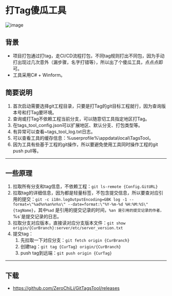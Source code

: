 # 打Tag傻瓜工具
![image](https://github.com/user-attachments/assets/24739617-a4cf-4573-b918-088450d261d2)
## 背景
- 项目打包通过打tag，走CI/CD流程打包，不同tag规则打出不同包，因为手动打出现过几次意外（漏步骤，名字打错等），所以出了个傻瓜工具，点点点即可。
- 工具采用C# + Winform。

## 简要说明

1. 首次启动需要选择git工程目录，只要是打Tag的git目标工程就行，因为查询版本号和打Tag要环境。
2. 查询或打Tag不依赖工程当前分支，可以随意切工具指定地区打Tag。
3. 在tags_tool_config.json可以扩展地区、默认分支、打包类型等。
4. 有异常可以查看~tags_tool_log.txt日志。
5. 可以查看工具的缓存信息：%userprofile%\appdata\local\TagsTool。
6. 因为工具有些基于工程的git操作，所以要避免使用工具同时操作工程的git push pull等。

---

## 一些原理

1. 拉取所有分支和tag信息，不依赖工程：`git ls-remote {Config.GitURL}`
2. 拉取tag的详细信息，因为都是轻量标签，不包含提交信息，所以要查对应引用的提交：`git -c i18n.logOutputEncoding=GBK log -1 --format=\"%ad%n%an%n%s\" --date=format:\"%Y-%m-%d %H:%M:%S\" {tagName}`，其中`%ad` 是引用的提交记录的时间，`%an 是引用的提交记录的作者，`%s`是提交记录的日志。
3. 拉取分支对应版本，直接读对应分支版本文件：`git show origin/{CurBranch}:server/etc/server_version.txt`
4. 提交tag：
   1. 先拉取一下对应分支：`git fetch origin {CurBranch}`
   2. 创建tag：`git tag {CurTag} origin/{CurBranch}`
   3. push tag到远端：`git push origin {CurTag}`
  
---
## 下载
- https://github.com/ZeroChiLi/GitTagsTool/releases

